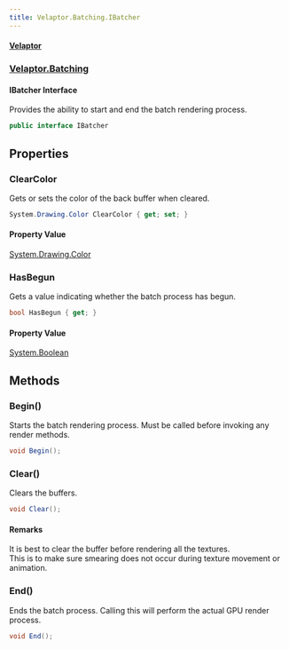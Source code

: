 ```yaml
---
title: Velaptor.Batching.IBatcher
---
```


#### [Velaptor](Namespaces.md 'Velaptor Namespaces')
### [Velaptor.Batching](Velaptor.Batching.md 'Velaptor.Batching')

#### IBatcher Interface

Provides the ability to start and end the batch rendering process.

```csharp
public interface IBatcher
```
## Properties

<a name='Velaptor.Batching.IBatcher.ClearColor'></a>

### ClearColor 

Gets or sets the color of the back buffer when cleared.

```csharp
System.Drawing.Color ClearColor { get; set; }
```

#### Property Value
[System.Drawing.Color](https://docs.microsoft.com/en-us/dotnet/api/System.Drawing.Color 'System.Drawing.Color')

<a name='Velaptor.Batching.IBatcher.HasBegun'></a>

### HasBegun 

Gets a value indicating whether the batch process has begun.

```csharp
bool HasBegun { get; }
```

#### Property Value
[System.Boolean](https://docs.microsoft.com/en-us/dotnet/api/System.Boolean 'System.Boolean')
## Methods

<a name='Velaptor.Batching.IBatcher.Begin()'></a>

### Begin() 

Starts the batch rendering process.  Must be called before invoking any render methods.

```csharp
void Begin();
```

<a name='Velaptor.Batching.IBatcher.Clear()'></a>

### Clear() 

Clears the buffers.

```csharp
void Clear();
```

#### Remarks
It is best to clear the buffer before rendering all the textures.  
This is to make sure smearing does not occur during texture movement or animation.

<a name='Velaptor.Batching.IBatcher.End()'></a>

### End() 

Ends the batch process.  Calling this will perform the actual GPU render process.

```csharp
void End();
```
